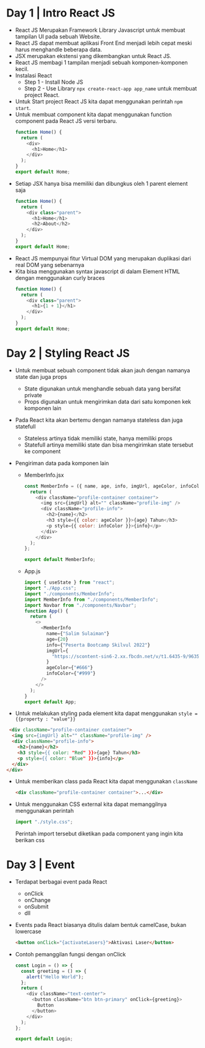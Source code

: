 # Day 1 | Intro React JS

- React JS Merupakan Framework Library Javascript untuk membuat tampilan UI pada sebuah Website.
- React JS dapat membuat aplikasi Front End menjadi lebih cepat meski harus menghandle beberapa data.
- JSX merupakan ekstensi yang dikembangkan untuk React JS.
- React JS membagi 1 tampilan menjadi sebuah komponen-komponen kecil.
- Instalasi React
  - Step 1 - Install Node JS
  - Step 2 - Use Library `npx create-react-app app_name` untuk membuat project React.
- Untuk Start project React JS kita dapat menggunakan perintah `npm start`.
- Untuk membuat component kita dapat menggunakan function component pada React JS versi terbaru.
  ```js
  function Home() {
    return (
      <div>
        <h1>Home</h1>
      </div>
    );
  }
  export default Home;
  ```
- Setiap JSX hanya bisa memiliki dan dibungkus oleh 1 parent element saja
  ```js
  function Home() {
    return (
      <div class="parent">
        <h1>Home</h1>
        <h2>About</h2>
      </div>
    );
  }
  export default Home;
  ```
- React JS mempunyai fitur Virtual DOM yang merupakan duplikasi dari real DOM yang sebenarnya
- Kita bisa menggunakan syntax javascript di dalam Element HTML dengan menggunakan curly braces
  ```js
  function Home() {
    return (
      <div class="parent">
        <h1>{1 + 1}</h1>
      </div>
    );
  }
  export default Home;
  ```

# Day 2 | Styling React JS

- Untuk membuat sebuah component tidak akan jauh dengan namanya state dan juga props
  - State digunakan untuk menghandle sebuah data yang bersifat private
  - Props digunakan untuk mengirimkan data dari satu komponen kek komponen lain
- Pada React kita akan bertemu dengan namanya stateless dan juga statefull
  - Stateless artinya tidak memiliki state, hanya memiliki props
  - Statefull artinya memiliki state dan bisa mengirimkan state tersebut ke component
- Pengiriman data pada komponen lain

  - MemberInfo.jsx

    ```js
    const MemberInfo = ({ name, age, info, imgUrl, ageColor, infoColor }) => {
      return (
        <div className="profile-container container">
          <img src={imgUrl} alt="" className="profile-img" />
          <div className="profile-info">
            <h2>{name}</h2>
            <h3 style={{ color: ageColor }}>{age} Tahun</h3>
            <p style={{ color: infoColor }}>{info}</p>
          </div>
        </div>
      );
    };

    export default MemberInfo;
    ```

  - App.js

    ```js
    import { useState } from "react";
    import "./App.css";
    import "./components/MemberInfo";
    import MemberInfo from "./components/MemberInfo";
    import Navbar from "./components/Navbar";
    function App() {
      return (
        <>
          <MemberInfo
            name={"Salim Sulaiman"}
            age={20}
            info={"Peserta Bootcamp Skilvul 2022"}
            imgUrl={
              "https://scontent-sin6-2.xx.fbcdn.net/v/t1.6435-9/96354925_1375731682637176_509494481217650688_n.jpg?_nc_cat=102&ccb=1-7&_nc_sid=09cbfe&_nc_eui2=AeHWFNh-1Fj39Kx7444-Shkn0Uri3GKGflzRSuLcYoZ-XLeA1aTuyYfBB9kR6XVf9ebpsEezOz9e_UI50svHxF39&_nc_ohc=j2jEwoCHB5EAX-x0pqF&_nc_ht=scontent-sin6-2.xx&oh=00_AT-lU8QJQXWeiCHsXQqVEBd_rhj5JqB8yUPflZxsoy0EOQ&oe=637EC9B4"
            }
            ageColor={"#666"}
            infoColor={"#999"}
          />
        </>
      );
    }
    export default App;
    ```

- Untuk melakukan styling pada element kita dapat menggunakan `style = {{property : "value"}}`

```html
 <div className="profile-container container">
  <img src={imgUrl} alt="" className="profile-img" />
  <div className="profile-info">
    <h2>{name}</h2>
    <h3 style={{ color: "Red" }}>{age} Tahun</h3>
    <p style={{ color: "Blue" }}>{info}</p>
  </div>
</div>
```

- Untuk memberikan class pada React kita dapat menggunakan `className`
  ```html
  <div className="profile-container container">...</div>
  ```
- Untuk menggunakan CSS external kita dapat memanggilnya menggunakan perintah
  ```js
  import "./style.css";
  ```
  Perintah import tersebut diketikan pada component yang ingin kita berikan css

# Day 3 | Event

- Terdapat berbagai event pada React
  - onClick
  - onChange
  - onSubmit
  - dll
- Events pada React biasanya ditulis dalam bentuk camelCase, bukan lowercase

  ```html
  <button onClick="{activateLasers}">Aktivasi Laser</button>
  ```

- Contoh pemanggilan fungsi dengan onClick

  ```js
  const Login = () => {
    const greeting = () => {
      alert("Hello World");
    };
    return (
      <div className="text-center">
        <button className="btn btn-primary" onClick={greeting}>
          Button
        </button>
      </div>
    );
  };

  export default Login;
  ```
